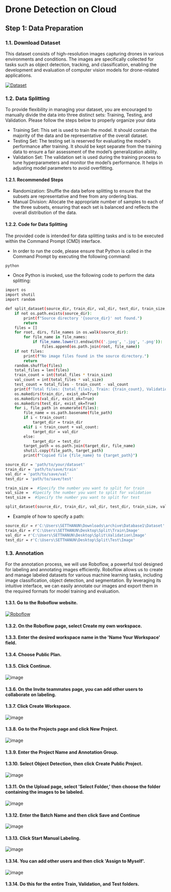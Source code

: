 # Drone Detection on Cloud

## Step 1: Data Preparation

### 1.1. Download Dataset 
This dataset consists of high-resolution images capturing drones in various environments and conditions. The images are specifically collected for tasks such as object detection, tracking, and classification, enabling the development and evaluation of computer vision models for drone-related applications.

[![Dataset](https://img.shields.io/badge/Dataset-Drone-red)](https://drive.google.com/file/d/1EYZkrOq_FYzLHuo12X-vbcBQhEuoWPFc/view?usp=sharing)
### 1.2. Data Splitting
To provide flexibility in managing your dataset, you are encouraged to manually divide the data into three distinct sets: Training, Testing, and Validation. Please follow the steps below to properly organize your data
- Training Set: This set is used to train the model. It should contain the majority of the data and be representative of the overall dataset.
- Testing Set: The testing set is reserved for evaluating the model's performance after training. It should be kept separate from the training data to ensure a fair assessment of the model’s generalization ability.
- Validation Set: The validation set is used during the training process to tune hyperparameters and monitor the model’s performance. It helps in adjusting model parameters to avoid overfitting.

#### 1.2.1. Recommended Steps
- Randomization: Shuffle the data before splitting to ensure that the subsets are representative and free from any ordering bias.
- Manual Division: Allocate the appropriate number of samples to each of the three subsets, ensuring that each set is balanced and reflects the overall distribution of the data.

#### 1.2.2. Code for Data Splitting
The provided code is intended for data splitting tasks and is to be executed within the Command Prompt (CMD) interface.

- In order to run the code, please ensure that Python is called in the Command Prompt by executing the following command:
```bash
python
```

- Once Python is invoked, use the following code to perform the data splitting:
```bash
import os
import shutil
import random

def split_dataset(source_dir, train_dir, val_dir, test_dir, train_size, val_size, test_size):
    if not os.path.exists(source_dir):
        print(f"Source directory '{source_dir}' not found.")
        return
    files = []
    for root, dirs, file_names in os.walk(source_dir):
        for file_name in file_names:
            if file_name.lower().endswith(('.jpeg', '.jpg', '.png')):
                files.append(os.path.join(root, file_name))
    if not files:
        print(f"No image files found in the source directory.")
        return
    random.shuffle(files)
    total_files = len(files)
    train_count = int(total_files * train_size)
    val_count = int(total_files * val_size)
    test_count = total_files - train_count - val_count
    print(f'Total files: {total_files}, Train: {train_count}, Validation: {val_count}, Test: {test_count}')
    os.makedirs(train_dir, exist_ok=True)
    os.makedirs(val_dir, exist_ok=True)
    os.makedirs(test_dir, exist_ok=True)
    for i, file_path in enumerate(files):
        file_name = os.path.basename(file_path)
        if i < train_count:
            target_dir = train_dir
        elif i < train_count + val_count:
            target_dir = val_dir
        else:
            target_dir = test_dir
        target_path = os.path.join(target_dir, file_name)
        shutil.copy(file_path, target_path)
        print(f"Copied file {file_name} to {target_path}")

source_dir = 'path/to/your/dataset'
train_dir = 'path/to/save/train'
val_dir = 'path/to/save/val'
test_dir = 'path/to/save/test'

train_size =  #Specify the number you want to split for train
val_size =  #Specify the number you want to split for validation
test_size =  #Specify the number you want to split for test

split_dataset(source_dir, train_dir, val_dir, test_dir, train_size, val_size, test_size)
```

- Example of how to specify a path: 

```bash
source_dir = r'C:\Users\SETTHANUN\Downloads\archive\Database1\Dataset'
train_dir = r'C:\Users\SETTHANUN\Desktop\Split\Train\Image'
val_dir = r'C:\Users\SETTHANUN\Desktop\Split\Validation\Image'
test_dir = r'C:\Users\SETTHANUN\Desktop\Split\Test\Image'
```

### 1.3. Annotation
For the annotation process, we will use Roboflow, a powerful tool designed for labeling and annotating images efficiently. Roboflow allows us to create and manage labeled datasets for various machine learning tasks, including image classification, object detection, and segmentation. By leveraging its intuitive interface, we can easily annotate our images and export them in the required formats for model training and evaluation.

#### 1.3.1. Go to the Roboflow website.
[![Roboflow](https://img.shields.io/badge/roboflow-labels-purple)](https://app.roboflow.com/)

#### 1.3.2. On the Roboflow page, select Create my own workspace.
#### 1.3.3. Enter the desired workspace name in the 'Name Your Workspace' field.
#### 1.3.4. Choose Public Plan.
#### 1.3.5. Click Continue.

![image](https://github.com/user-attachments/assets/0b090fce-2aee-4874-a74c-7bc1990a5edc)

#### 1.3.6. On the Invite teammates page, you can add other users to collaborate on labeling.
#### 1.3.7. Click Create Workspace.

![image](https://github.com/user-attachments/assets/01cda051-d18a-4ff7-a3b0-6c144a10f087)

#### 1.3.8. Go to the Projects page and click New Project.
![image](https://github.com/user-attachments/assets/0fb03c02-4935-42be-aff3-083d5aae129a)

#### 1.3.9. Enter the Project Name and Annotation Group.
#### 1.3.10. Select Object Detection, then click Create Public Project.

![image](https://github.com/user-attachments/assets/5e4232b5-04f1-470b-8000-6d389755549c)

#### 1.3.11. On the Upload page, select 'Select Folder,' then choose the folder containing the images to be labeled.

![image](https://github.com/user-attachments/assets/b1bed0c5-7abc-4f49-984f-7e0bdc89aef9)

#### 1.3.12. Enter the Batch Name and then click Save and Continue

![image](https://github.com/user-attachments/assets/a9e840de-b077-454f-b167-59cf991cfdfb)

#### 1.3.13. Click Start Manual Labeling. 
![image](https://github.com/user-attachments/assets/e8752296-f373-4d92-91c6-53bcb1bbae30)

#### 1.3.14. You can add other users and then click 'Assign to Myself'.

![image](https://github.com/user-attachments/assets/faa46488-2913-4db5-ae02-6c2952b62660)




#### 1.3.14. Do this for the entire Train, Validation, and Test folders.


